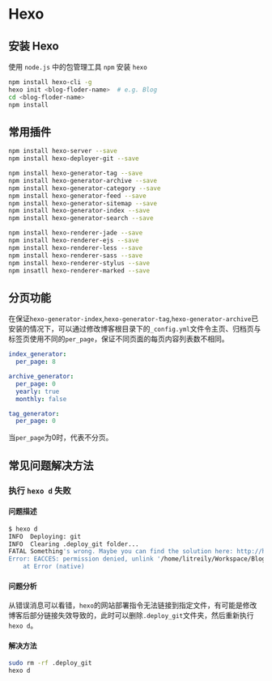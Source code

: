 # Hexo

<!-- toc -->

## 安装 Hexo

使用 `node.js` 中的包管理工具 `npm` 安装 `hexo`

``` bash
npm install hexo-cli -g
hexo init <blog-floder-name>  # e.g. Blog
cd <blog-floder-name>
npm install
```

## 常用插件

``` bash
npm install hexo-server --save
npm install hexo-deployer-git --save

npm install hexo-generator-tag --save
npm install hexo-generator-archive --save
npm install hexo-generator-category --save
npm install hexo-generator-feed --save
npm install hexo-generator-sitemap --save
npm install hexo-generator-index --save
npm install hexo-generator-search --save

npm install hexo-renderer-jade --save
npm install hexo-renderer-ejs --save
npm install hexo-renderer-less --save
npm install hexo-renderer-sass --save
npm install hexo-renderer-stylus --save
npm insatll hexo-renderer-marked --save
```

## 分页功能

在保证`hexo-generator-index`,`hexo-generator-tag`,`hexo-generator-archive`已安装的情况下，可以通过修改博客根目录下的`_config.yml`文件令主页、归档页与标签页使用不同的`per_page`，保证不同页面的每页内容列表数不相同。

``` yml
index_generator:
  per_page: 8

archive_generator:
  per_page: 0
  yearly: true
  monthly: false

tag_generator:
  per_page: 0
```

当`per_page`为0时，代表不分页。

## 常见问题解决方法

### 执行 `hexo d` 失败

#### 问题描述

``` bash
$ hexo d
INFO  Deploying: git
INFO  Clearing .deploy_git folder...
FATAL Something's wrong. Maybe you can find the solution here: http://hexo.io/docs/troubleshooting.html
Error: EACCES: permission denied, unlink '/home/litreily/Workspace/Blog/.deploy_git/about/index.html'
    at Error (native)
```

#### 问题分析

从错误消息可以看错，`hexo`的网站部署指令无法链接到指定文件，有可能是修改博客后部分链接失效导致的，此时可以删除`.deploy_git`文件夹，然后重新执行`hexo d`。

#### 解决方法

``` bash
sudo rm -rf .deploy_git
hexo d
```
